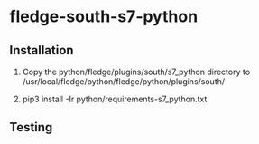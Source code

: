 # fledge-south-s7-python



## Installation

1) Copy the python/fledge/plugins/south/s7_python directory to /usr/local/fledge/python/fledge/python/plugins/south/

2) pip3 install -Ir python/requirements-s7_python.txt

## Testing




